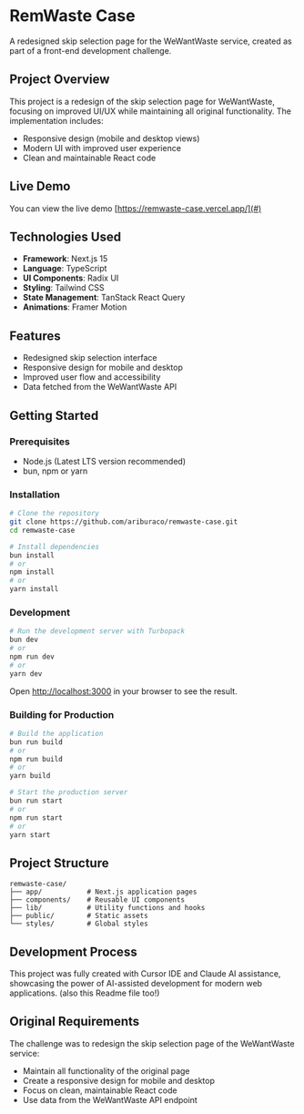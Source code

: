 # RemWaste Case

A redesigned skip selection page for the WeWantWaste service, created as part of a front-end development challenge.

## Project Overview

This project is a redesign of the skip selection page for WeWantWaste, focusing on improved UI/UX while maintaining all original functionality. The implementation includes:

- Responsive design (mobile and desktop views)
- Modern UI with improved user experience
- Clean and maintainable React code

## Live Demo

You can view the live demo [https://remwaste-case.vercel.app/](#)

## Technologies Used

- **Framework**: Next.js 15
- **Language**: TypeScript
- **UI Components**: Radix UI
- **Styling**: Tailwind CSS
- **State Management**: TanStack React Query
- **Animations**: Framer Motion

## Features

- Redesigned skip selection interface
- Responsive design for mobile and desktop
- Improved user flow and accessibility
- Data fetched from the WeWantWaste API

## Getting Started

### Prerequisites

- Node.js (Latest LTS version recommended)
- bun, npm or yarn

### Installation

```bash
# Clone the repository
git clone https://github.com/ariburaco/remwaste-case.git
cd remwaste-case

# Install dependencies
bun install
# or
npm install
# or
yarn install
```

### Development

```bash
# Run the development server with Turbopack
bun dev
# or
npm run dev
# or
yarn dev
```

Open [http://localhost:3000](http://localhost:3000) in your browser to see the result.

### Building for Production

```bash
# Build the application
bun run build
# or
npm run build
# or
yarn build

# Start the production server
bun run start
# or
npm run start
# or
yarn start
```

## Project Structure

```
remwaste-case/
├── app/           # Next.js application pages
├── components/    # Reusable UI components
├── lib/           # Utility functions and hooks
├── public/        # Static assets
└── styles/        # Global styles
```

## Development Process

This project was fully created with Cursor IDE and Claude AI assistance, showcasing the power of AI-assisted development for modern web applications. (also this Readme file too!)

## Original Requirements

The challenge was to redesign the skip selection page of the WeWantWaste service:

- Maintain all functionality of the original page
- Create a responsive design for mobile and desktop
- Focus on clean, maintainable React code
- Use data from the WeWantWaste API endpoint
